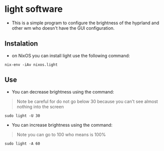 # light software

- This is a simple program to configure the brightness of the hyprland and other wm who doesn't have the GUI configuration.

## Instalation

- on NixOS you can install light use the following command:

```shell
nix-env -iAv nixos.light
```

## Use

- You can decrease brightness using the command:

> Note
> be careful for do not go below 30 because you can't see almost nothing into the screen

```shell
sudo light -U 30
```

- You can increase brightness using the command:

> Note
> you can go to 100 who means is 100%

```shell
sudo light -A 60
```
